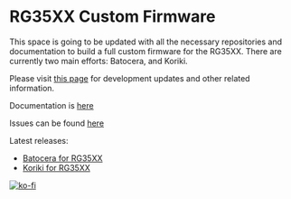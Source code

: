 # RG35XX Custom Firmware

This space is going to be updated with all the necessary repositories and documentation to build a full custom firmware for the RG35XX. There are currently two main efforts: Batocera, and Koriki.

Please visit [this page](https://ko-fi.com/acmeplus) for development updates and other related information.

Documentation is [here](https://rg35xx-cfw.github.io)

Issues can be found [here](https://github.com/rg35xx-cfw/rg35xx-cfw.github.io/issues)

Latest releases: 
* [Batocera for RG35XX](https://github.com/rg35xx-cfw/rg35xx-cfw.github.io/releases/latest)
* [Koriki for RG35XX](https://github.com/rg35xx-cfw/Koriki/releases/latest)

[![ko-fi](https://ko-fi.com/img/githubbutton_sm.svg)](https://ko-fi.com/A0A1J951S)
